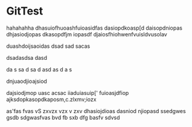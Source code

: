 # GitTest
hahahahha
dhasuiofhuoashfuioasidfas
dasiopdkoasp[d
daisopdniopas
dhjasiodjopas
dkasopdfjm
iopasdf
djaiosfhiohwenfvuisldvusolav


duashdoijsaoidas
dsad
sad
sacas
 

dsadasdsa
dasd


da
s
sa
d
sa
d
asd
as
d
a
s



dnjuaodjioajsiod


dajsiodjmop
uasc
acsac
iiaduiasuip['
fuioasjdfiop
ajksdopkasopdkaposm,c.zlxmv;iozx

as'fas
fvas
vS
zxvzx
vzx
v
zxv
dhasiojdioas
dasniod
njiopasd
ssedgwes
gsdb
sdgwasfvas
bvd
fb
sxb 
dfg
basfv
sdvsd
